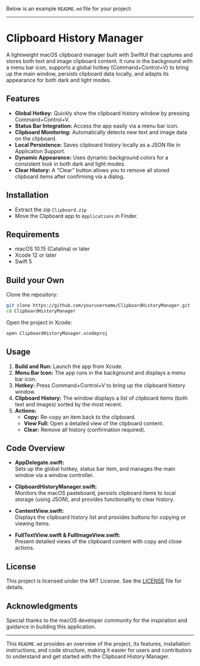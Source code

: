Below is an example `README.md` file for your project:

---

# Clipboard History Manager

A lightweight macOS clipboard manager built with SwiftUI that captures and stores both text and image clipboard content. It runs in the background with a menu bar icon, supports a global hotkey (Command+Control+V) to bring up the main window, persists clipboard data locally, and adapts its appearance for both dark and light modes.

## Features

- **Global Hotkey:** Quickly show the clipboard history window by pressing Command+Control+V.
- **Status Bar Integration:** Access the app easily via a menu bar icon.
- **Clipboard Monitoring:** Automatically detects new text and image data on the clipboard.
- **Local Persistence:** Saves clipboard history locally as a JSON file in Application Support.
- **Dynamic Appearance:** Uses dynamic background colors for a consistent look in both dark and light modes.
- **Clear History:** A “Clear” button allows you to remove all stored clipboard items after confirming via a dialog.

## Installation

- Extract the zip `Clipboard.zip`
- Move the Clipboard app to `Applications` in Finder.

## Requirements

- macOS 10.15 (Catalina) or later
- Xcode 12 or later
- Swift 5

## Build your Own

Clone the repository:

```bash
git clone https://github.com/yourusername/ClipboardHistoryManager.git
cd ClipboardHistoryManager
```

Open the project in Xcode:

```bash
open ClipboardHistoryManager.xcodeproj
```

## Usage

1. **Build and Run:** Launch the app from Xcode.
2. **Menu Bar Icon:** The app runs in the background and displays a menu bar icon.
3. **Hotkey:** Press Command+Control+V to bring up the clipboard history window.
4. **Clipboard History:** The window displays a list of clipboard items (both text and images) sorted by the most recent.
5. **Actions:** 
   - **Copy:** Re-copy an item back to the clipboard.
   - **View Full:** Open a detailed view of the clipboard content.
   - **Clear:** Remove all history (confirmation required).

## Code Overview

- **AppDelegate.swift:**  
  Sets up the global hotkey, status bar item, and manages the main window via a window controller.

- **ClipboardHistoryManager.swift:**  
  Monitors the macOS pasteboard, persists clipboard items to local storage (using JSON), and provides functionality to clear history.

- **ContentView.swift:**  
  Displays the clipboard history list and provides buttons for copying or viewing items.

- **FullTextView.swift & FullImageView.swift:**  
  Present detailed views of the clipboard content with copy and close actions.

## License

This project is licensed under the MIT License. See the [LICENSE](LICENSE) file for details.

## Acknowledgments

Special thanks to the macOS developer community for the inspiration and guidance in building this application.

---

This `README.md` provides an overview of the project, its features, installation instructions, and code structure, making it easier for users and contributors to understand and get started with the Clipboard History Manager.
